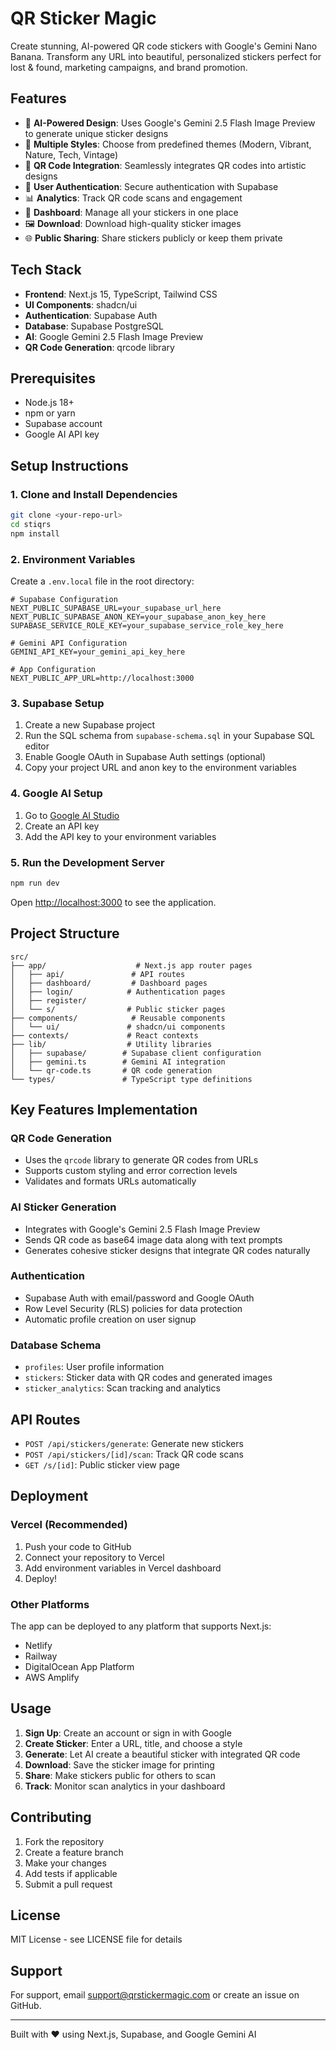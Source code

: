 # QR Sticker Magic

Create stunning, AI-powered QR code stickers with Google's Gemini Nano Banana. Transform any URL into beautiful, personalized stickers perfect for lost & found, marketing campaigns, and brand promotion.

## Features

- 🤖 **AI-Powered Design**: Uses Google's Gemini 2.5 Flash Image Preview to generate unique sticker designs
- 🎨 **Multiple Styles**: Choose from predefined themes (Modern, Vibrant, Nature, Tech, Vintage)
- 📱 **QR Code Integration**: Seamlessly integrates QR codes into artistic designs
- 👤 **User Authentication**: Secure authentication with Supabase
- 📊 **Analytics**: Track QR code scans and engagement
- 💾 **Dashboard**: Manage all your stickers in one place
- 🖼️ **Download**: Download high-quality sticker images
- 🌐 **Public Sharing**: Share stickers publicly or keep them private

## Tech Stack

- **Frontend**: Next.js 15, TypeScript, Tailwind CSS
- **UI Components**: shadcn/ui
- **Authentication**: Supabase Auth
- **Database**: Supabase PostgreSQL
- **AI**: Google Gemini 2.5 Flash Image Preview
- **QR Code Generation**: qrcode library

## Prerequisites

- Node.js 18+
- npm or yarn
- Supabase account
- Google AI API key

## Setup Instructions

### 1. Clone and Install Dependencies

```bash
git clone <your-repo-url>
cd stiqrs
npm install
```

### 2. Environment Variables

Create a `.env.local` file in the root directory:

```env
# Supabase Configuration
NEXT_PUBLIC_SUPABASE_URL=your_supabase_url_here
NEXT_PUBLIC_SUPABASE_ANON_KEY=your_supabase_anon_key_here
SUPABASE_SERVICE_ROLE_KEY=your_supabase_service_role_key_here

# Gemini API Configuration
GEMINI_API_KEY=your_gemini_api_key_here

# App Configuration
NEXT_PUBLIC_APP_URL=http://localhost:3000
```

### 3. Supabase Setup

1. Create a new Supabase project
2. Run the SQL schema from `supabase-schema.sql` in your Supabase SQL editor
3. Enable Google OAuth in Supabase Auth settings (optional)
4. Copy your project URL and anon key to the environment variables

### 4. Google AI Setup

1. Go to [Google AI Studio](https://aistudio.google.com/)
2. Create an API key
3. Add the API key to your environment variables

### 5. Run the Development Server

```bash
npm run dev
```

Open [http://localhost:3000](http://localhost:3000) to see the application.

## Project Structure

```
src/
├── app/                    # Next.js app router pages
│   ├── api/               # API routes
│   ├── dashboard/         # Dashboard pages
│   ├── login/            # Authentication pages
│   ├── register/
│   └── s/                # Public sticker pages
├── components/            # Reusable components
│   └── ui/               # shadcn/ui components
├── contexts/             # React contexts
├── lib/                  # Utility libraries
│   ├── supabase/        # Supabase client configuration
│   ├── gemini.ts        # Gemini AI integration
│   └── qr-code.ts       # QR code generation
└── types/               # TypeScript type definitions
```

## Key Features Implementation

### QR Code Generation

- Uses the `qrcode` library to generate QR codes from URLs
- Supports custom styling and error correction levels
- Validates and formats URLs automatically

### AI Sticker Generation

- Integrates with Google's Gemini 2.5 Flash Image Preview
- Sends QR code as base64 image data along with text prompts
- Generates cohesive sticker designs that integrate QR codes naturally

### Authentication

- Supabase Auth with email/password and Google OAuth
- Row Level Security (RLS) policies for data protection
- Automatic profile creation on user signup

### Database Schema

- `profiles`: User profile information
- `stickers`: Sticker data with QR codes and generated images
- `sticker_analytics`: Scan tracking and analytics

## API Routes

- `POST /api/stickers/generate`: Generate new stickers
- `POST /api/stickers/[id]/scan`: Track QR code scans
- `GET /s/[id]`: Public sticker view page

## Deployment

### Vercel (Recommended)

1. Push your code to GitHub
2. Connect your repository to Vercel
3. Add environment variables in Vercel dashboard
4. Deploy!

### Other Platforms

The app can be deployed to any platform that supports Next.js:

- Netlify
- Railway
- DigitalOcean App Platform
- AWS Amplify

## Usage

1. **Sign Up**: Create an account or sign in with Google
2. **Create Sticker**: Enter a URL, title, and choose a style
3. **Generate**: Let AI create a beautiful sticker with integrated QR code
4. **Download**: Save the sticker image for printing
5. **Share**: Make stickers public for others to scan
6. **Track**: Monitor scan analytics in your dashboard

## Contributing

1. Fork the repository
2. Create a feature branch
3. Make your changes
4. Add tests if applicable
5. Submit a pull request

## License

MIT License - see LICENSE file for details

## Support

For support, email support@qrstickermagic.com or create an issue on GitHub.

---

Built with ❤️ using Next.js, Supabase, and Google Gemini AI
